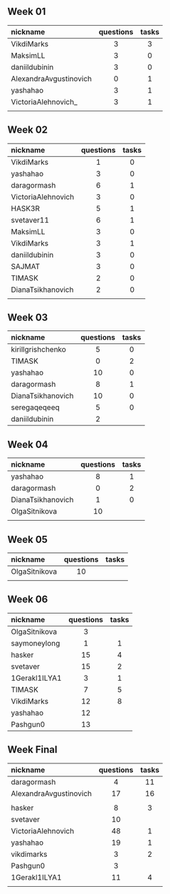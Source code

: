 ## Week 01
| nickname               | questions | tasks |
| :--------------------- |:---------:|:-----:|
| VikdiMarks             | 3         | 3     |
| MaksimLL               | 3         | 0     |
| daniildubinin          | 3         | 0     |
| AlexandraAvgustinovich | 0         | 1     |
| yashahao               | 3         | 1     |
| VictoriaAlehnovich_    | 3         | 1     |
|                        |           |       |

## Week 02
| nickname               | questions | tasks |
| :--------------------- |:---------:|:-----:|
| VikdiMarks             | 1         | 0     |
| yashahao               | 3         | 0     |
| daragormash            | 6         | 1     |
| VictoriaAlehnovich     | 3         | 0     |
| HASK3R                 | 5         | 1     |
| svetaver11             | 6         | 1     |
| MaksimLL               | 3         | 0     |
| VikdiMarks             | 3         | 1     |
| daniildubinin          | 3         | 0     |
| SAJMAT                 | 3         | 0     |
| TIMASK                 | 2         | 0     |
| DianaTsikhanovich      | 2         | 0     |
|                        |           |       |
 
## Week 03
| nickname               | questions | tasks |
| :--------------------- |:---------:|:-----:|
| kirillgrishchenko      | 5         | 0     |
| TIMASK                 | 0         | 2     |
| yashahao               | 10        | 0     |
| daragormash            | 8         | 1     |
| DianaTsikhanovich      | 10        | 0     | // 197, 227, 266, 270, 143, 149, 155, 159, 160, 163
| seregaqeqeeq           | 5         | 0     | // 022, 023, 024, 131, 132
| daniildubinin          | 2         |       | // 648, 649

## Week 04
| nickname               | questions | tasks |
| :--------------------- |:---------:|:-----:|
| yashahao               | 8         | 1     | // t05
| daragormash            | 0         | 2     | // 97,98,103,148, w05t4,t15,w06t4,8,15, w07t 4,8,15, w08t4,8,15
| DianaTsikhanovich      | 1         | 0     | // 166 
| OlgaSitnikova          | 10        |       | // 224, 392, 393, 394, 395, 396, 397, 398, 399, 518
|                        |           |       |

## Week 05
| nickname               | questions | tasks |
| :--------------------- |:---------:|:-----:|
| OlgaSitnikova          | 10        |       | // 520, 521, 522, 524, 530, 531, 534, 535, 536, 537 
|                        |           |       |

## Week 06
| nickname               | questions | tasks |
| :--------------------- |:---------:|:-----:|
| OlgaSitnikova          | 3         |       | // 538, 539, 540 
| saymoneylong           | 1         | 1     | // 057, w02-01
| hasker                 | 15        | 4     | // 111,120,121,147,164,398,403,407,408,416,417,423,430,434,437
| svetaver               | 15        | 2     | // 165,178,202,231,268,483,478,477,476,475,469,461,460,484,443, t17,18w04
| 1Gerakl1ILYA1          | 3         | 1     | // 151, 152, 153, w03t1
| TIMASK                 | 7         | 5     | // 682, 685, 718, 703, 698, 691, 708, w02t16, w01t9, w02t5,w03t9,w05t16
| VikdiMarks             | 12        | 8     | // 144, 145, 146, 147, 721, 722, 723, 724, 725, 726, 727, 730, w01t19,t20,t21,t22,t23,t28,w05t18,w03t18
| yashahao               | 12        |       | // 104, 105, 115-119, 123, 135, 138, 142, 150
| Pashgun0               | 13        |       | // 392, 393, 394, 396, 410, 411, 413, 415, 416, 417, 500, 501, 520

## Week Final
| nickname               | questions | tasks |
| :--------------------- |:---------:|:-----:|
| daragormash            | 4         | 11    | // 97,98,103,148, w05t4,t15,w06t4,8,15, w07t4,8,15, w08t4,8,15
| AlexandraAvgustinovich | 17        | 16    | // 001, 003,055,056,057, 109,110, 111, 642, 643, 645, 811,812,813, 783, 785, 786, 
|                        |           |       | // w01t7, 9, 10, 14, 16, 17, 18, w02t17, w03t17, w04t20,w05t17,19,20, w06t17,18
| hasker                 | 8         | 3     | // 496, 497,498,499, 502,503,508,518, w05t10, w06t15? w06t16
| svetaver               | 10        |       | // 614,602,606,620,624,627,628,630,631,649
| VictoriaAlehnovich     | 48        | 1     | // w02t05бб 179-188,40, 43, 54, 64, 100, 103, 161, 177, 203, 204, 207, 208, 210, 214-216, 219, 71,72,74,75,78,79,107,108,112,130,137,139, 282,283, 287,291,295, 296, 298, 299, 302
| yashahao               | 19        | 1     | // w05t05, 41,42, 44-49, 51, 65-67,264,269,271, 272, 274, 276, 278
| vikdimarks             | 3         | 2     | // 328, 335, 350, w06t19,t20
| Pashgun0               | 3         |       | // 729, 730, 734
| 1Gerakl1ILYA1          | 11        | 4     | // 510, 517, 520 530, 532, 545, 550, 590 599, 601, 602 w03t13, w04t13, w05t13, w06t13
|                        |           |       |





